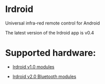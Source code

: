 Irdroid
=======

Universal infra-red remote control for Android 

The latest version of the Irdroid app is v0.4 

Supported hardware:
===================

- [Irdroid v1.0 modules](http://www.irdroid.com/purchase)

- [Irdroid v2.0 Bluetooth modules](http://www.irdroid.com)




